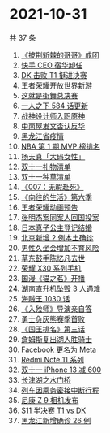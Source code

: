# 2021-10-31

共 37 条

<!-- BEGIN ZHIHUSEARCH -->
<!-- 最后更新时间 Sun Oct 31 2021 18:09:09 GMT+0800 (China Standard Time) -->
1. [《披荆斩棘的哥哥》成团](https://www.zhihu.com/search?q=披荆斩棘的哥哥)
1. [快手 CEO 宿华卸任](https://www.zhihu.com/search?q=快手)
1. [DK 击败 T1 挺进决赛](https://www.zhihu.com/search?q=DK)
1. [王者荣耀开放世界新游](https://www.zhihu.com/search?q=王者荣耀世界)
1. [这就是街舞总决赛](https://www.zhihu.com/search?q=这就是街舞)
1. [一人之下 584 话更新](https://www.zhihu.com/search?q=一人之下)
1. [战神设计师入职原神](https://www.zhihu.com/search?q=原神)
1. [中南屋发文否认反华](https://www.zhihu.com/search?q=中南屋)
1. [黑龙江省疫情](https://www.zhihu.com/search?q=黑龙江疫情)
1. [NBA 第 1 期 MVP 榜排名](https://www.zhihu.com/search?q=MVP)
1. [杨天真「大码女性」](https://www.zhihu.com/search?q=大码女性)
1. [双十一礼物清单](https://www.zhihu.com/search?q=双十一礼物)
1. [双十一种草清单](https://www.zhihu.com/search?q=双十一种草)
1. [《007：无暇赴死》](https://www.zhihu.com/search?q=007)
1. [《向往的生活》第六季](https://www.zhihu.com/search?q=向往的生活)
1. [王者荣耀动画预告](https://www.zhihu.com/search?q=王者荣耀动画)
1. [张明杰案同案人回国投案](https://www.zhihu.com/search?q=张明杰案)
1. [日本真子公主登记结婚](https://www.zhihu.com/search?q=真子公主)
1. [北京新增 2 例本土确诊](https://www.zhihu.com/search?q=北京疫情)
1. [男性久坐会增加不育风险](https://www.zhihu.com/search?q=男性久坐)
1. [草东鼓手陈忆凡去世](https://www.zhihu.com/search?q=草东没有派对)
1. [荣耀 X30 系列手机](https://www.zhihu.com/search?q=荣耀X30i)
1. [国漫《猫之茗》开播](https://www.zhihu.com/search?q=猫之茗)
1. [湖南直升机坠毁 3 人遇难](https://www.zhihu.com/search?q=湖南直升机)
1. [海贼王 1030 话](https://www.zhihu.com/search?q=海贼王)
1. [《入殓师》导演亲自答](https://www.zhihu.com/search?q=入殓师)
1. [勇士负灰熊赛季首败](https://www.zhihu.com/search?q=勇士)
1. [《国王排名》第三话](https://www.zhihu.com/search?q=国王排名)
1. [詹姆斯复出湖人胜骑士](https://www.zhihu.com/search?q=詹姆斯)
1. [Facebook 更名为 Meta](https://www.zhihu.com/search?q=facebook)
1. [Redmi Note 11 系列](https://www.zhihu.com/search?q=红米note11)
1. [双十一 iPhone 13 减 600](https://www.zhihu.com/search?q=双11苹果)
1. [长津湖之水门桥](https://www.zhihu.com/search?q=水门桥)
1. [列车因乘务密接中断行程](https://www.zhihu.com/search?q=乘务密接)
1. [尼康 Z 9 相机发布](https://www.zhihu.com/search?q=尼康z9)
1. [S11 半决赛 T1 vs DK](https://www.zhihu.com/search?q=t1)
1. [黑龙江新增确诊 26 例](https://www.zhihu.com/search?q=黑龙江疫情)
<!-- END ZHIHUSEARCH -->
